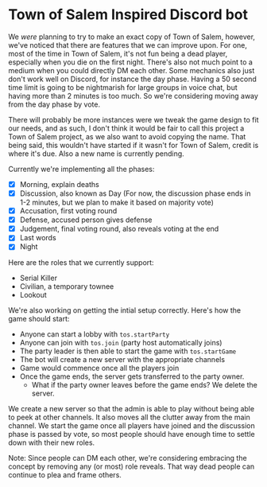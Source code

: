 # Town of Salem Inspired Discord bot
We *were* planning to try to make an exact copy of Town of Salem, however, we've noticed that there are features that we can improve upon. For one, most of the time in Town of Salem, it's not fun being a dead player, especially when you die on the first night. There's also not much point to a medium when you could directly DM each other. Some mechanics also just don't work well on Discord, for instance the day phase. Having a 50 second time limit is going to be nightmarish for large groups in voice chat, but having more than 2 minutes is too much. So we're considering moving away from the day phase by vote.

There will probably be more instances were we tweak the game design to fit our needs, and as such, I don't think it would be fair to call this project a Town of Salem project, as we also want to avoid copying the name. That being said, this wouldn't have started if it wasn't for Town of Salem, credit is where it's due. Also a new name is currently pending.

Currently we're implementing all the phases:
- [X] Morning, explain deaths
- [X] Discussion, also known as Day (For now, the discussion phase ends in 1-2 minutes, but we plan to make it based on majority vote)
- [X] Accusation, first voting round
- [X] Defense, accused person gives defense
- [X] Judgement, final voting round, also reveals voting at the end
- [X] Last words
- [X] Night

Here are the roles that we currently support:
- Serial Killer
- Civilian, a temporary townee
- Lookout

We're also working on getting the intial setup correctly. Here's how the game should start:
- Anyone can start a lobby with `tos.startParty`
- Anyone can join with `tos.join` (party host automatically joins)
- The party leader is then able to start the game with `tos.startGame`
- The bot will create a new server with the appropriate channels
- Game would commence once all the players join
- Once the game ends, the server gets transferred to the party owner.
	- What if the party owner leaves before the game ends? We delete the server.

We create a new server so that the admin is able to play without being able to peek at other channels. It also moves all the clutter away from the main channel. We start the game once all players have joined and the discussion phase is passed by vote, so most people should have enough time to settle down with their new roles.

Note: Since people can DM each other, we're considering embracing the concept by removing any (or most) role reveals. That way dead people can continue to plea and frame others.
